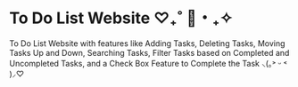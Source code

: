 # To Do List Website ‎♡₊˚ 🦢・₊✧ 

To Do List Website with features like Adding Tasks, Deleting Tasks, Moving Tasks Up and Down, Searching Tasks, Filter Tasks based on Completed and Uncompleted Tasks, and a Check Box Feature to Complete the Task ⸜(｡˃ ᵕ ˂ )⸝♡ 

